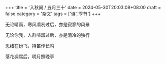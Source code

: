 +++
title = '入秋阙 / 五月三十'
date = 2024-05-30T20:03:08+08:00
draft = false
category = '杂文'
tags = ['诗','季节']
+++

无论晴雨，寒风凛冽过后，亦是寂寥的风景

无论你我，人群喧嚣过后，亦是清冷的独行

思绪在纷飞，持笛作长鸣

落花凋腐后，明月照晚亭
